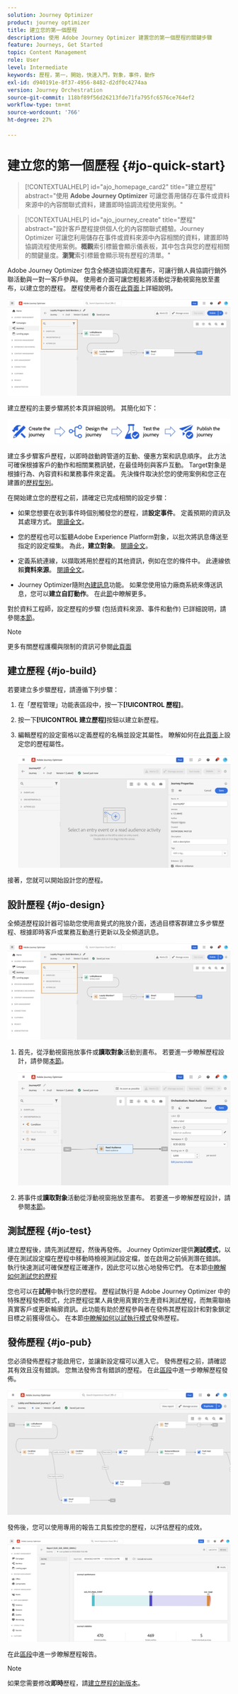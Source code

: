```yaml
---
solution: Journey Optimizer
product: journey optimizer
title: 建立您的第一個歷程
description: 使用 Adobe Journey Optimizer 建置您的第一個歷程的關鍵步驟
feature: Journeys, Get Started
topic: Content Management
role: User
level: Intermediate
keywords: 歷程，第一，開始，快速入門，對象，事件，動作
exl-id: d940191e-8f37-4956-8482-d2df0c4274aa
version: Journey Orchestration
source-git-commit: 118bf89f56d26213fde71fa795fc6576ce764ef2
workflow-type: tm+mt
source-wordcount: '766'
ht-degree: 27%

---
```


# 建立您的第一個歷程 {#jo-quick-start}

>[!CONTEXTUALHELP]
>id="ajo_homepage_card2"
>title="建立歷程"
>abstract="使用 **Adobe Journey Optimizer** 可讓您善用儲存在事件或資料來源中的內容關聯式資料，建置即時協調流程使用案例。"

>[!CONTEXTUALHELP]
>id="ajo_journey_create"
>title="歷程"
>abstract="設計客戶歷程提供個人化的內容關聯式體驗。Journey Optimizer 可讓您利用儲存在事件或資料來源中內容相關的資料，建置即時協調流程使用案例。**概觀&#x200B;**&#x200B;索引標籤會顯示儀表板，其中包含與您的歷程相關的關鍵量度。**瀏覽&#x200B;**&#x200B;索引標籤會顯示現有歷程的清單。"

Adobe Journey Optimizer 包含全頻道協調流程畫布，可讓行銷人員協調行銷外聯活動與一對一客戶參與。 使用者介面可讓您輕鬆將活動從浮動視窗拖放至畫布，以建立您的歷程。 歷程使用者介面在[此頁面](journey-ui.md)上詳細說明。

![歷程畫布範例](assets/journey38.png)

建立歷程的主要步驟將於本頁詳細說明。 其簡化如下：

![歷程建立步驟：建立、設計、測試和發佈](assets/journey-creation-process.png)


建立多步驟客戶歷程，以即時啟動跨管道的互動、優惠方案和訊息順序。 此方法可確保根據客戶的動作和相關業務訊號，在最佳時刻與客戶互動。 Target對象是根據行為、內容資料和業務事件來定義。 先決條件取決於您的使用案例和您正在建置的[歷程型別](entry-management.md#types-of-journeys)。

在開始建立您的歷程之前，請確定已完成相關的設定步驟：

* 如果您想要在收到事件時個別觸發您的歷程，請&#x200B;**設定事件**。 定義預期的資訊及其處理方式。 [閱讀全文](../event/about-events.md)。

<!--   ![](assets/jo-event7bis.png)  -->

* 您的歷程也可以監聽Adobe Experience Platform對象，以批次將訊息傳送至指定的設定檔集。 為此，**建立對象**。 [閱讀全文](../audience/about-audiences.md)。

<!--   ![](assets/segment2.png)  -->

* 定義系統連線，以擷取將用於歷程的其他資訊，例如在您的條件中。 此連線依賴&#x200B;**資料來源**。 [閱讀全文](../datasource/about-data-sources.md)。

<!--   ![](assets/jo-datasource.png)  -->

* Journey Optimizer隨附[內建訊息](../building-journeys/journeys-message.md)功能。 如果您使用協力廠商系統來傳送訊息，您可以&#x200B;**建立自訂動作**。 在此[節](../action/action.md)中瞭解更多。

<!--    ![](assets/custom2.png)  -->


對於資料工程師，設定歷程的步驟 (包括資料來源、事件和動作) 已詳細說明，請參閱[本節](../configuration/about-data-sources-events-actions.md)。


>[!NOTE]
>
>更多有關歷程護欄與限制的資訊可參閱[此頁面](../start/guardrails.md)

## 建立歷程 {#jo-build}

若要建立多步驟歷程，請遵循下列步驟：

1. 在「歷程管理」功能表區段中，按一下&#x200B;**[!UICONTROL 歷程]**。

1. 按一下&#x200B;**[!UICONTROL 建立歷程]**&#x200B;按鈕以建立新歷程。

1. 編輯歷程的設定窗格以定義歷程的名稱並設定其屬性。 瞭解如何在[此頁面](journey-properties.md)上設定您的歷程屬性。

   ![](assets/jo-properties.png)

接著，您就可以開始設計您的歷程。

## 設計歷程 {#jo-design}

全頻道歷程設計器可協助您使用直覺式的拖放介面，透過目標客群建立多步驟歷程、根據即時客戶或業務互動進行更新以及全頻道訊息。

![](assets/journey38.png)

1. 首先，從浮動視窗拖放事件或&#x200B;**讀取對象**&#x200B;活動到畫布。 若要進一步瞭解歷程設計，請參閱[本節](using-the-journey-designer.md)。

   ![](assets/read-segment.png)

1. 將事件或&#x200B;**讀取對象**&#x200B;活動從浮動視窗拖放至畫布。 若要進一步瞭解歷程設計，請參閱[本節](using-the-journey-designer.md)。

## 測試歷程 {#jo-test}

建立歷程後，請先測試歷程，然後再發佈。 Journey Optimizer提供&#x200B;**測試模式**，以便在測試設定檔在歷程中移動時檢視測試設定檔，並在啟用之前偵測潛在錯誤。 執行快速測試可確保歷程正確運作，因此您可以放心地發佈它們。 在本節[中瞭解如何測試您的歷程](testing-the-journey.md)

您也可以在&#x200B;**試用**&#x200B;中執行您的歷程。 歷程試執行是 Adobe Journey Optimizer 中的特殊歷程發佈模式，允許歷程從業人員使用真實的生產資料測試歷程，而無需聯絡真實客戶或更新輪廓資訊。此功能有助於歷程參與者在發佈其歷程設計和對象鎖定目標之前獲得信心。 在本節[中瞭解如何以試執行模式](journey-dry-run.md)發佈歷程。

## 發佈歷程 {#jo-pub}

您必須發佈歷程才能啟用它，並讓新設定檔可以進入它。 發佈歷程之前，請確認其有效且沒有錯誤。 您無法發佈含有錯誤的歷程。 在此[區段](publishing-the-journey.md)中進一步瞭解歷程發佈。

![](assets/jo-journeyuc2_32bis.png)

發佈後，您可以使用專用的報告工具監控您的歷程，以評估歷程的成效。

![](assets/jo-dynamic_report_journey_12.png)

在此[區段](../reports/live-report.md)中進一步瞭解歷程報告。

>[!NOTE]
>
>如果您需要修改&#x200B;**即時**&#x200B;歷程，請[建立歷程的新版本](journey-ui.md#journey-versions)。
